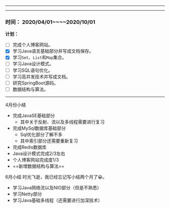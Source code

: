 --------
--------
### 时间： 2020/04/01~~~~2020/10/01

**计划：**
- [ ] 完成个人博客网站。
- [x] 学习Java语言基础部分并写成文档保存。
- [x] 学习`Set`、`List`和`Map`集合。
- [ ] 学习Java设计模式。
- [ ] 学习SQL语句优化。
- [ ] 学习高并发技术并写成文档。
- [ ] 研究SpringBoot源码。
- [ ] 数据结构与算法。
--------
4月份小结

- 完成JavaSE基础部分
    - 其中关于反射、流以及多线程需要进行复习
- 完成MySql数据库基础部分
    - Sql优化部分了解不多
    - 其中索引部分还需要重新复习
- 完成Redis数据库
- Java设计模式完成2/3左右
- 个人博客网站完成度1/3
- ==新增数据结构与算法==

6月小结
时光飞逝，我已经忘记写小结两个月了😀。
- 学习Java网络流以及NIO部分（但是不熟悉）
- 学习Netty部分
- 学习Java基础多线程（还需要进行加深技术）